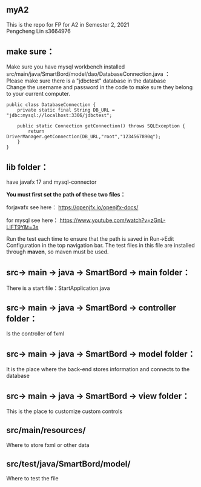 ## myA2 ##
This is the repo for FP for A2 in Semester 2, 2021
<br/>
Pengcheng Lin s3664976

## make sure： ##
Make sure you have mysql workbench installed
<br/>
src/main/java/SmartBord/model/dao/DatabaseConnection.java ：
<br/>
Please make sure there is a "jdbctest" database in the database
<br/>
Change the username and password in the code to make sure they belong to your current computer.
<br/>
	
	public class DatabaseConnection {
		private static final String DB_URL = "jdbc:mysql://localhost:3306/jdbctest";

		public static Connection getConnection() throws SQLException {
			return DriverManager.getConnection(DB_URL,"root","1234567890q");
		}
	}


## lib folder： ##
  have javafx 17 and mysql-connector
  <br/>
  
  
  **You must first set the path of these two files：**

  forjavafx see here：
  https://openjfx.io/openjfx-docs/

  for mysql see here：
  https://www.youtube.com/watch?v=zGnL-LIFT9Y&t=3s

  Run the test each time to ensure that the path is saved in Run->Edit Configuration in the top navigation bar.
  The test files in this file are installed through **maven**, so maven must be used.
  <br/>
## src-> main -> java -> SmartBord -> main folder： ##
  There is a start file：StartApplication.java
 
## src-> main -> java -> SmartBord -> controller folder： ##
Is the controller of fxml

## src-> main -> java -> SmartBord -> model folder： ##
It is the place where the back-end stores information and connects to the database

## src-> main -> java -> SmartBord -> view folder： ##
This is the place to customize custom controls

## src/main/resources/ ##
Where to store fxml or other data

## src/test/java/SmartBord/model/ ##
Where to test the file
